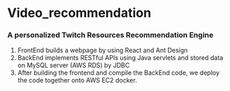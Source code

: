 # Video_recommendation

### A personalized Twitch Resources Recommendation Engine

1. FrontEnd builds a webpage by using React and Ant Design
2. BackEnd implements RESTful APIs using Java servlets and stored data on MySQL server (AWS RDS) by JDBC 
3. After building the frontend and compile the BackEnd code, we deploy the code together onto AWS EC2 docker.
